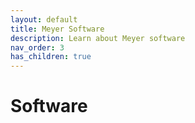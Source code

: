 ```yaml
---
layout: default
title: Meyer Software
description: Learn about Meyer software
nav_order: 3
has_children: true
---
```


# Software